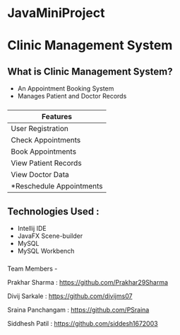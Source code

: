 # JavaMiniProject

# Clinic Management System

## What is Clinic Management System?
* An Appointment Booking System
* Manages Patient and Doctor Records

###

| Features                 | 
|--------------------------|
| User Registration        | 
| Check Appointments       | 
| Book Appointments        |
| View Patient Records     |
| View Doctor Data         |
| *Reschedule Appointments |

## Technologies Used :
* Intellij IDE
* JavaFX Scene-builder
* MySQL
* MySQL Workbench

###
Team Members - 

Prakhar Sharma : https://github.com/Prakhar29Sharma

Divij Sarkale : https://github.com/divijms07

Sraina Panchangam : https://github.com/PSraina

Siddhesh Patil : https://github.com/siddesh1672003

#